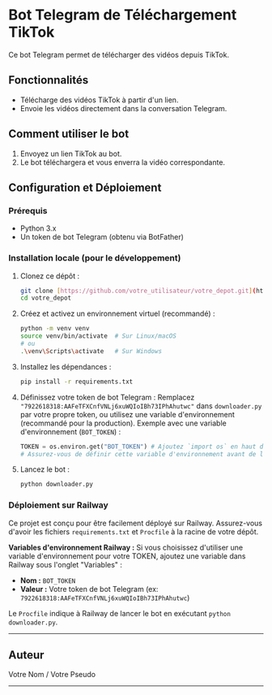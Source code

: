 # Bot Telegram de Téléchargement TikTok

Ce bot Telegram permet de télécharger des vidéos depuis TikTok.

## Fonctionnalités

- Télécharge des vidéos TikTok à partir d'un lien.
- Envoie les vidéos directement dans la conversation Telegram.

## Comment utiliser le bot

1.  Envoyez un lien TikTok au bot.
2.  Le bot téléchargera et vous enverra la vidéo correspondante.

## Configuration et Déploiement

### Prérequis

- Python 3.x
- Un token de bot Telegram (obtenu via BotFather)

### Installation locale (pour le développement)

1.  Clonez ce dépôt :
    ```bash
    git clone [https://github.com/votre_utilisateur/votre_depot.git](https://github.com/votre_utilisateur/votre_depot.git)
    cd votre_depot
    ```
2.  Créez et activez un environnement virtuel (recommandé) :
    ```bash
    python -m venv venv
    source venv/bin/activate  # Sur Linux/macOS
    # ou
    .\venv\Scripts\activate   # Sur Windows
    ```
3.  Installez les dépendances :
    ```bash
    pip install -r requirements.txt
    ```
4.  Définissez votre token de bot Telegram :
    Remplacez `"7922618318:AAFeTFXCnfVNLj6xuWQIoIBh73IPhAhutwc"` dans `downloader.py` par votre propre token, ou utilisez une variable d'environnement (recommandé pour la production).
    Exemple avec une variable d'environnement (`BOT_TOKEN`) :
    ```python
    TOKEN = os.environ.get("BOT_TOKEN") # Ajoutez `import os` en haut du fichier
    # Assurez-vous de définir cette variable d'environnement avant de lancer le bot
    ```
5.  Lancez le bot :
    ```bash
    python downloader.py
    ```

### Déploiement sur Railway

Ce projet est conçu pour être facilement déployé sur Railway. Assurez-vous d'avoir les fichiers `requirements.txt` et `Procfile` à la racine de votre dépôt.

**Variables d'environnement Railway :**
Si vous choisissez d'utiliser une variable d'environnement pour votre TOKEN, ajoutez une variable dans Railway sous l'onglet "Variables" :
- **Nom :** `BOT_TOKEN`
- **Valeur :** Votre token de bot Telegram (ex: `7922618318:AAFeTFXCnfVNLj6xuWQIoIBh73IPhAhutwc`)

Le `Procfile` indique à Railway de lancer le bot en exécutant `python downloader.py`.

---

## Auteur

Votre Nom / Votre Pseudo

---
